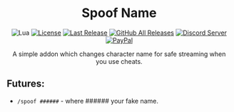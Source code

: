 <!-- markdownlint-disable MD004 MD033 -->
<div align="center">

# Spoof Name

![Lua](https://img.shields.io/badge/Lua-2C2D72?style=flat-squaree&logo=lua&logoColor=white)
[![License](https://img.shields.io/github/license/darhanger/SpoofName?style=flat-square)](https://github.com/darhanger/SpoofName/blob/master/LICENSE) 
[![Last Release](https://img.shields.io/github/v/release/darhanger/SpoofName?style=flat-square)](https://github.com/darhanger/SpoofName)
[![GitHub All Releases](https://img.shields.io/github/downloads/darhanger/SpoofName/total?style=flat-square)](https://github.com/darhanger/SpoofName/releases)
[![Discord Server](https://img.shields.io/badge/Discord-7289DA?style=flat-squaree&logo=discord&logoColor=white)](https://discord.gg/xBFKJc6QRr)
[![PayPal](https://img.shields.io/badge/PayPal-00457C?style=flat-square&logo=paypal&logoColor=white)](https://www.paypal.com/donate/?hosted_button_id=WMPGGC32C7U7U)

A simple addon which changes character name for safe streaming when you use cheats.
  
  </div>
  

## Futures:
+ `/spoof ######` - where ###### your fake name.
